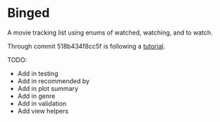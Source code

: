 # Binged

A movie tracking list using enums of watched, watching, and to watch.


Through commit 518b434f8cc5f is following a [tutorial](https://vishnuch.tech/binged-your-movie-watch-tracker-built-using-ruby-on-rails).

TODO:
* Add in testing
* Add in recommended by
* Add in plot summary
* Add in genre
* Add in validation
* Add view helpers

